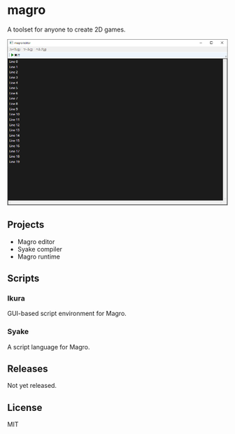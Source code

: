 # magro
A toolset for anyone to create 2D games.

![editor](./editor.png)

## Projects
- Magro editor
- Syake compiler
- Magro runtime

## Scripts

### Ikura
GUI-based script environment for Magro.

### Syake
A script language for Magro.

## Releases
Not yet released.

## License
MIT
